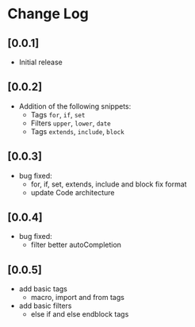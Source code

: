 # Change Log

## [0.0.1]

- Initial release

## [0.0.2]
- Addition of the following snippets:
  - Tags `for`, `if`, `set`
  - Filters `upper`, `lower`, `date`
  - Tags `extends`, `include`, `block`

## [0.0.3]
- bug fixed:
    - for, if, set, extends, include and block fix format
    - update Code architecture

## [0.0.4]
- bug fixed:
    - filter better autoCompletion
  
## [0.0.5]
- add basic tags
  - macro, import and from tags
- add basic filters
  - else if and else endblock tags